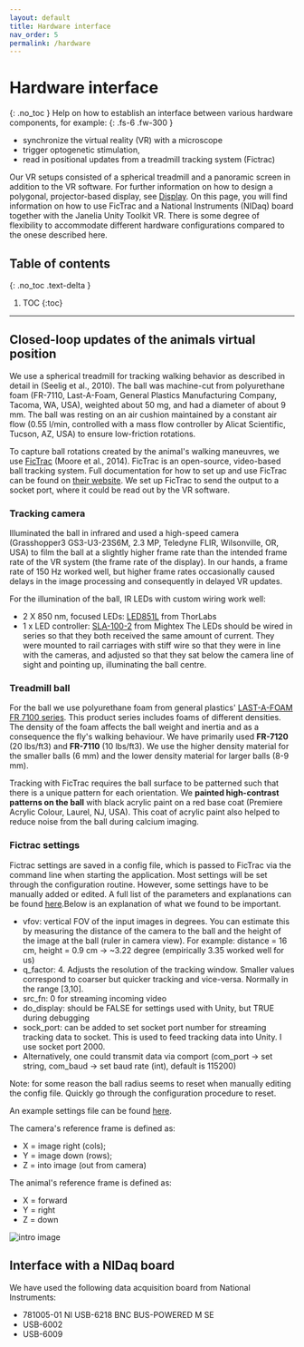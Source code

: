 ```yaml
---
layout: default
title: Hardware interface
nav_order: 5
permalink: /hardware
---
```

# Hardware interface
{: .no_toc }
Help on how to establish an interface between various hardware components, for example:
{: .fs-6 .fw-300 }
* synchronize the virtual reality (VR) with a microscope
* trigger optogenetic stimulation,
* read in positional updates from a treadmill tracking system (Fictrac)


Our VR setups consisted of a spherical treadmill and a panoramic screen in addition to the VR software. For further information on how to design a polygonal, projector-based display, see [Display](../display). On this page, you  will find information on how to use FicTrac and a National Instruments (NIDaq) board together with the Janelia Unity Toolkit VR. There is some degree of flexibility to accommodate different hardware configurations compared to the onese described here.

## Table of contents
{: .no_toc .text-delta }

1. TOC
{:toc}

---

## Closed-loop updates of the animals virtual position

We use a spherical treadmill for tracking walking behavior as described in detail in (Seelig et al., 2010). The ball was machine-cut from polyurethane foam (FR-7110, Last-A-Foam, General Plastics Manufacturing Company, Tacoma, WA, USA), weighted about 50 mg, and had a diameter of about 9 mm. The ball was resting on an air cushion maintained by a constant air flow (0.55 l/min, controlled with a mass flow controller by Alicat Scientific, Tucson, AZ, USA) to ensure low-friction rotations.

To capture ball rotations created by the animal's walking maneuvres, we use [FicTrac](https://github.com/rjdmoore/fictrac) (Moore et al., 2014). FicTrac is an open-source, video-based ball tracking system. Full documentation for how to set up and use FicTrac can be found on [their website](https://github.com/rjdmoore/fictrac). We set up FicTrac to send the output to a socket port, where it could be read out by the VR software.

### Tracking camera
Illuminated the ball in infrared and used a high-speed camera (Grasshopper3 GS3-U3-23S6M, 2.3 MP, Teledyne FLIR, Wilsonville, OR, USA) to film the ball at a slightly higher frame rate than the intended frame rate of the VR system (the frame rate of the display). In our hands, a frame rate of 150 Hz worked well, but higher frame rates occasionally caused delays in the image processing and consequently in delayed VR updates.

For the illumination of the ball, IR LEDs with custom wiring work well:
* 2 X 850 nm, focused LEDs: [LED851L](https://www.thorlabs.com/thorproduct.cfm?partnumber=LED851L) from ThorLabs
* 1 x LED controller: [SLA-100-2](http://www.mightexsystems.com/family_info.php?cPath=4_53_22&categories_id=22) from Mightex
The LEDs should be wired in series so that they both received the same amount of current. They were mounted to rail carriages with stiff wire so that they were in line with the cameras, and adjusted so that they sat below the camera line of sight and pointing up, illuminating the ball centre.

### Treadmill ball
For the ball we use polyurethane foam from general plastics' [LAST-A-FOAM FR 7100 series](https://www.generalplastics.com/products/fr-7100). This product series includes foams of different densities. The density of the foam affects the ball weight and inertia and as a consequence the fly's walking behaviour. We have primarily used  **FR-7120** (20 lbs/ft3) and  **FR-7110** (10 lbs/ft3). We use the higher density material for the smaller balls (6 mm) and the lower density material for larger balls (8-9 mm).

Tracking with FicTrac requires the ball surface to be patterned such that there is a unique pattern for each orientation. We **painted high-contrast patterns on the ball** with black acrylic paint on a red base coat (Premiere Acrylic Colour, Laurel, NJ, USA). This coat of acrylic paint also helped to reduce noise from the ball during calcium imaging.

### Fictrac settings
Fictrac settings are saved in a config file, which is passed to FicTrac via the command line when starting the application. Most settings will be set through the configuration routine. However, some settings have to be manually added or edited. A full list of the parameters and explanations can be found [here](https://github.com/rjdmoore/fictrac/blob/master/doc/params.md).Below is an explanation of what we found to be important.

* vfov: vertical FOV of the input images in degrees. You can estimate this by measuring the distance of the camera to the ball and the height of the image at the ball (ruler in camera view). For example:  distance = 16 cm, height = 0.9 cm → ~3.22 degree (empirically 3.35 worked well for us)
* q_factor: 4. Adjusts the resolution of the tracking window. Smaller values correspond to coarser but quicker tracking and vice-versa. Normally in the range [3,10].
* src_fn: 0 for streaming incoming video
* do_display: should be FALSE for settings used with Unity, but TRUE during debugging
* sock_port: can be added to set socket port number for streaming tracking data to socket. This is used to feed tracking data into Unity. I use socket port 2000.
* Alternatively, one could transmit data via comport (com_port -> set string, com_baud → set baud rate (int), default is 115200)

Note: for some reason the ball radius seems to reset when manually editing the config file. Quickly go through the configuration procedure to reset.

An example settings file can be found [here](https://hjmh.github.io/ethoVR/assets/fictrac/grasshop_socket_config.txt).

The camera's reference frame is defined as:
* X = image right (cols);
* Y = image down (rows);
* Z = into image (out from camera)

The animal's reference frame is defined as:
* X = forward
* Y = right
* Z = down

![intro image](https://hjmh.github.io/ethoVR/assets/fictrac/fictrac-configImg.png)


## Interface with a NIDaq board

We have used the following data acquisition board from National Instruments:
* 781005-01 NI USB-6218 BNC BUS-POWERED M SE
* USB-6002
* USB-6009
